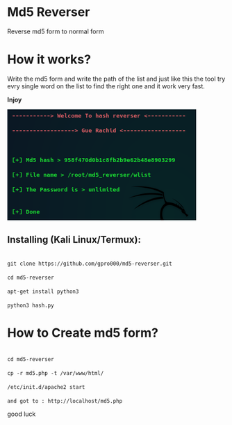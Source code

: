 # Md5 Reverser

Reverse md5 form to normal form

# How it works?

<p>Write the md5 form and write the path of the list and just like this the tool try evry single word on the list 
to find the right one and it work very fast. </p>



<b>Injoy</b>

![cheese](https://github.com/gpro000/md5-reverser/blob/main/Screenshot/Screenshot.png)

## Installing (Kali Linux/Termux):

```

git clone https://github.com/gpro000/md5-reverser.git

cd md5-reverser

apt-get install python3

python3 hash.py

```
# How to Create md5 form?

```

cd md5-reverser

cp -r md5.php -t /var/www/html/

/etc/init.d/apache2 start

and got to : http://localhost/md5.php

```
good luck
